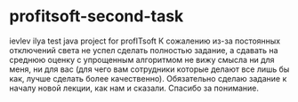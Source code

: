 # profitsoft-second-task
ievlev ilya test java project for profITsoft
К сожалению из-за постоянных отключений света не успел сделать полностью задание, а сдавать на среднюю оценку с упрощенным алгоритмом не вижу смысла ни для меня, ни для вас (для чего вам сотрудники которые делают все лишь бы как, лучше сделать более качественно). Обязательно сделаю задание к началу новой лекции, как нам и сказали. Спасибо за понимание.
